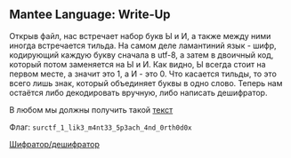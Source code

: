## Mantee Language: Write-Up

Открыв файл, нас встречает набор букв Ы и И, а также между ними иногда встречается тильда.
На самом деле ламантиний язык - шифр, кодирующий каждую букву сначала в utf-8, а затем в двоичный код, который потом заменяется на Ы и И.
Как видно, Ы всегда стоит на первом месте, а значит это 1, а И - это 0.
Что касается тильды, то это всего лишь знак, который объединяет буквы в одно слово.
Теперь нам остаётся либо декодировать вручную, либо написать дешифратор.

В любом мы должны получить такой [текст](text.txt)

Флаг: `surctf_1_lik3_m4nt33_5p3ach_4nd_0rth0d0x`

[Шифратор/дешифратор](lamantine.py)
